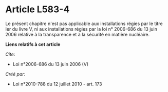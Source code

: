 # Article L583-4

Le présent chapitre n'est pas applicable aux installations régies par le titre Ier du livre V, ni aux installations régies
par la loi n° 2006-686 du 13 juin 2006 relative à la transparence et à la sécurité en matière nucléaire.

**Liens relatifs à cet article**

_Cite_:

  - Loi n°2006-686 du 13 juin 2006 (V)

_Créé par_:

  - Loi n°2010-788 du 12 juillet 2010 - art. 173
